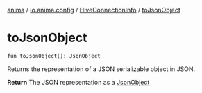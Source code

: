 [anima](../../index.md) / [io.anima.config](../index.md) / [HiveConnectionInfo](index.md) / [toJsonObject](./to-json-object.md)

# toJsonObject

`fun toJsonObject(): JsonObject`

Returns the representation of a JSON serializable object in JSON.

**Return**
The JSON representation as a [JsonObject](#)


